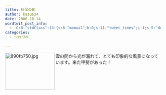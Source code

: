 ```yaml
---
title: 秋保の朝
author: kazu634
date: 2006-10-14
wordtwit_post_info:
  - 'O:8:"stdClass":13:{s:6:"manual";b:0;s:11:"tweet_times";i:1;s:5:"delay";i:0;s:7:"enabled";i:1;s:10:"separation";s:2:"60";s:7:"version";s:3:"3.7";s:14:"tweet_template";b:0;s:6:"status";i:2;s:6:"result";a:0:{}s:13:"tweet_counter";i:2;s:13:"tweet_log_ids";a:1:{i:0;i:2601;}s:9:"hash_tags";a:0:{}s:8:"accounts";a:1:{i:0;s:7:"kazu634";}}'
categories:
  - つれづれ

---
```

<div class="section">
<p>
<a href="http://image.blog.livedoor.jp/simoom634/imgs/8/9/890fb750.jpg" onclick="__gaTracker('send', 'event', 'outbound-article', 'http://image.blog.livedoor.jp/simoom634/imgs/8/9/890fb750.jpg', '');" target="_blank"><img width="160" align="left" alt="890fb750.jpg" src="http://image.blog.livedoor.jp/simoom634/imgs/8/9/890fb750-s.jpg" height="120" border="0" class="pict" /></a>雲の間から光が漏れて、とても印象的な風景になっています。来た甲斐があった！
</p>
</div>
